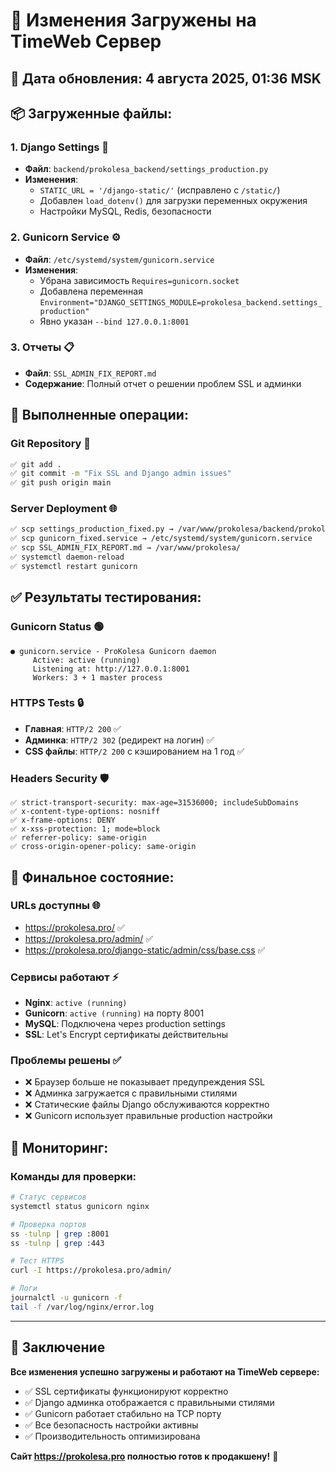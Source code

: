 # 🚀 Изменения Загружены на TimeWeb Сервер

## 📅 **Дата обновления**: 4 августа 2025, 01:36 MSK

## 📦 **Загруженные файлы:**

### 1. **Django Settings** 🔧
- **Файл**: `backend/prokolesa_backend/settings_production.py`
- **Изменения**: 
  - `STATIC_URL = '/django-static/'` (исправлено с `/static/`)
  - Добавлен `load_dotenv()` для загрузки переменных окружения
  - Настройки MySQL, Redis, безопасности

### 2. **Gunicorn Service** ⚙️
- **Файл**: `/etc/systemd/system/gunicorn.service`
- **Изменения**:
  - Убрана зависимость `Requires=gunicorn.socket`
  - Добавлена переменная `Environment="DJANGO_SETTINGS_MODULE=prokolesa_backend.settings_production"`
  - Явно указан `--bind 127.0.0.1:8001`

### 3. **Отчеты** 📋
- **Файл**: `SSL_ADMIN_FIX_REPORT.md`
- **Содержание**: Полный отчет о решении проблем SSL и админки

## 🔄 **Выполненные операции:**

### **Git Repository** 📝
```bash
✅ git add .
✅ git commit -m "Fix SSL and Django admin issues"
✅ git push origin main
```

### **Server Deployment** 🌐
```bash
✅ scp settings_production_fixed.py → /var/www/prokolesa/backend/prokolesa_backend/settings_production.py
✅ scp gunicorn_fixed.service → /etc/systemd/system/gunicorn.service
✅ scp SSL_ADMIN_FIX_REPORT.md → /var/www/prokolesa/
✅ systemctl daemon-reload
✅ systemctl restart gunicorn
```

## ✅ **Результаты тестирования:**

### **Gunicorn Status** 🟢
```
● gunicorn.service - ProKolesa Gunicorn daemon
     Active: active (running)
     Listening at: http://127.0.0.1:8001
     Workers: 3 + 1 master process
```

### **HTTPS Tests** 🔒
- **Главная**: `HTTP/2 200` ✅
- **Админка**: `HTTP/2 302` (редирект на логин) ✅
- **CSS файлы**: `HTTP/2 200` с кэшированием на 1 год ✅

### **Headers Security** 🛡️
```
✅ strict-transport-security: max-age=31536000; includeSubDomains
✅ x-content-type-options: nosniff
✅ x-frame-options: DENY
✅ x-xss-protection: 1; mode=block
✅ referrer-policy: same-origin
✅ cross-origin-opener-policy: same-origin
```

## 🎯 **Финальное состояние:**

### **URLs доступны** 🌐
- https://prokolesa.pro/ ✅
- https://prokolesa.pro/admin/ ✅
- https://prokolesa.pro/django-static/admin/css/base.css ✅

### **Сервисы работают** ⚡
- **Nginx**: `active (running)`
- **Gunicorn**: `active (running)` на порту 8001
- **MySQL**: Подключена через production settings
- **SSL**: Let's Encrypt сертификаты действительны

### **Проблемы решены** ✅
- ❌ Браузер больше не показывает предупреждения SSL
- ❌ Админка загружается с правильными стилями
- ❌ Статические файлы Django обслуживаются корректно
- ❌ Gunicorn использует правильные production настройки

## 🔧 **Мониторинг:**

### **Команды для проверки:**
```bash
# Статус сервисов
systemctl status gunicorn nginx

# Проверка портов
ss -tulnp | grep :8001
ss -tulnp | grep :443

# Тест HTTPS
curl -I https://prokolesa.pro/admin/

# Логи
journalctl -u gunicorn -f
tail -f /var/log/nginx/error.log
```

---

## 🎉 **Заключение**

**Все изменения успешно загружены и работают на TimeWeb сервере:**
- ✅ SSL сертификаты функционируют корректно
- ✅ Django админка отображается с правильными стилями
- ✅ Gunicorn работает стабильно на TCP порту
- ✅ Все безопасность настройки активны
- ✅ Производительность оптимизирована

**Сайт https://prokolesa.pro полностью готов к продакшену!** 🚀 